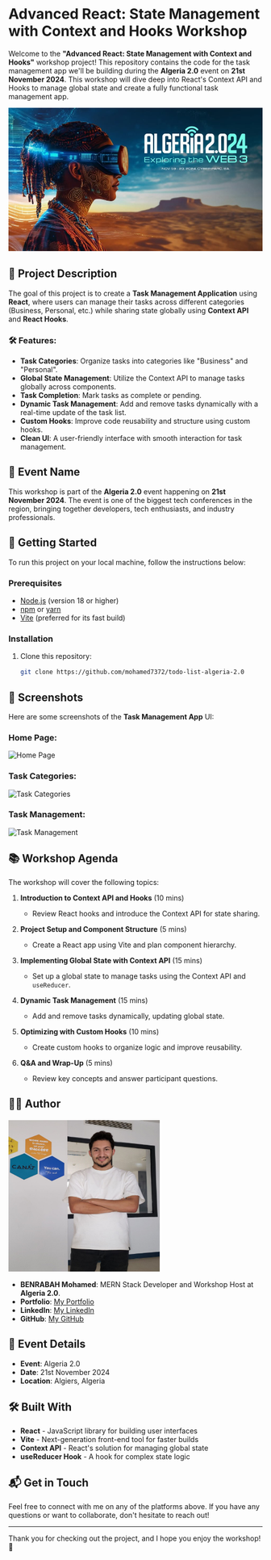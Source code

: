 # Advanced React: State Management with Context and Hooks Workshop

Welcome to the **"Advanced React: State Management with Context and Hooks"** workshop project! This repository contains the code for the task management app we'll be building during the **Algeria 2.0** event on **21st November 2024**. This workshop will dive deep into React's Context API and Hooks to manage global state and create a fully functional task management app.

![Workshop Banner](./public/algeria20.jpg)

## 📝 Project Description

The goal of this project is to create a **Task Management Application** using **React**, where users can manage their tasks across different categories (Business, Personal, etc.) while sharing state globally using **Context API** and **React Hooks**.

### 🛠️ Features:

- **Task Categories**: Organize tasks into categories like "Business" and "Personal".
- **Global State Management**: Utilize the Context API to manage tasks globally across components.
- **Task Completion**: Mark tasks as complete or pending.
- **Dynamic Task Management**: Add and remove tasks dynamically with a real-time update of the task list.
- **Custom Hooks**: Improve code reusability and structure using custom hooks.
- **Clean UI**: A user-friendly interface with smooth interaction for task management.

## 🌟 Event Name

This workshop is part of the **Algeria 2.0** event happening on **21st November 2024**. The event is one of the biggest tech conferences in the region, bringing together developers, tech enthusiasts, and industry professionals.

## 🚀 Getting Started

To run this project on your local machine, follow the instructions below:

### Prerequisites

- [Node.js](https://nodejs.org/en/) (version 18 or higher)
- [npm](https://www.npmjs.com/) or [yarn](https://yarnpkg.com/)
- [Vite](https://vitejs.dev/) (preferred for its fast build)

### Installation

1. Clone this repository:
   ```bash
   git clone https://github.com/mohamed7372/todo-list-algeria-2.0
   ```

## 📸 Screenshots

Here are some screenshots of the **Task Management App** UI:

### Home Page:

![Home Page](https://user-images.githubusercontent.com/your-homepage-screenshot-link)

### Task Categories:

![Task Categories](https://user-images.githubusercontent.com/your-categories-screenshot-link)

### Task Management:

![Task Management](https://user-images.githubusercontent.com/your-task-management-screenshot-link)

## 📚 Workshop Agenda

The workshop will cover the following topics:

1. **Introduction to Context API and Hooks** (10 mins)

   - Review React hooks and introduce the Context API for state sharing.

2. **Project Setup and Component Structure** (5 mins)

   - Create a React app using Vite and plan component hierarchy.

3. **Implementing Global State with Context API** (15 mins)

   - Set up a global state to manage tasks using the Context API and `useReducer`.

4. **Dynamic Task Management** (15 mins)

   - Add and remove tasks dynamically, updating global state.

5. **Optimizing with Custom Hooks** (10 mins)

   - Create custom hooks to organize logic and improve reusability.

6. **Q&A and Wrap-Up** (5 mins)
   - Review key concepts and answer participant questions.

## 👨‍💻 Author

<p style="margin-top: 20px;"></p>
<img src="./public/benrabah_mohamed.jpg" width="300" height="300"/>

- **BENRABAH Mohamed**: MERN Stack Developer and Workshop Host at **Algeria 2.0**.
- **Portfolio**: [My Portfolio](https://benrabah-mohamed.netlify.app/)
- **LinkedIn**: [My LinkedIn](https://www.linkedin.com/in/mohamed-benrabah-522992191/)
- **GitHub**: [My GitHub](https://github.com/mohamed7372)

## 📅 Event Details

- **Event**: Algeria 2.0
- **Date**: 21st November 2024
- **Location**: Algiers, Algeria

## 🛠️ Built With

- **React** - JavaScript library for building user interfaces
- **Vite** - Next-generation front-end tool for faster builds
- **Context API** - React's solution for managing global state
- **useReducer Hook** - A hook for complex state logic

## 📬 Get in Touch

Feel free to connect with me on any of the platforms above. If you have any questions or want to collaborate, don't hesitate to reach out!

---

Thank you for checking out the project, and I hope you enjoy the workshop! 🎉
